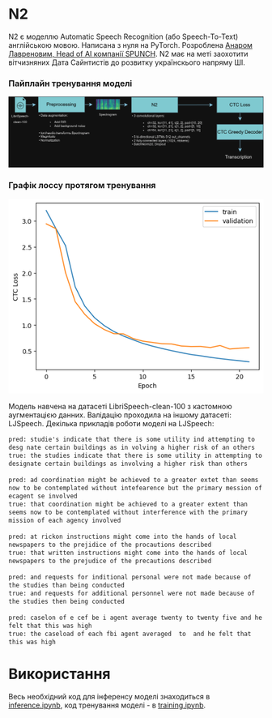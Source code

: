 # N2

N2 є моделлю Automatic Speech Recognition (або Speech-To-Text) англійською мовою. Написана з нуля на PyTorch. Розроблена [Анаром Лавреновим, Head of AI компанії SPUNCH](https://www.linkedin.com/mynetwork/). N2 має на меті заохотити вітчизняних Дата Сайнтистів до розвитку українскього напряму ШІ. 

### Пайплайн тренування моделі
![image](https://github.com/anarlavrenov/n2/blob/main/pipeline_diagram.webp)

### Графік лоссу протягом тренування
![image](https://github.com/anarlavrenov/n2/blob/main/loss.png)


Модель навчена на датасеті LibriSpeech-clean-100 з кастомною аугментацією данних. Валідацію проходила на іншому датасеті: LJSpeech.
Декілька прикладів роботи моделі на LJSpeech:

```
pred: studie's indicate that there is some utility ind attempting to desg nate certain buildings as in volving a higher risk of an others
true: the studies indicate that there is some utility in attempting to designate certain buildings as involving a higher risk than others

pred: ad coordination might be achieved to a greater extet than seems now to be contemplated without intefearence but the primary mession of ecagent se involved
true: that coordination might be achieved to a greater extent than seems now to be contemplated without interference with the primary mission of each agency involved

pred: at rickon instructions might come into the hands of local newspapers to the prejidice of the procautions described
true: that written instructions might come into the hands of local newspapers to the prejudice of the precautions described

pred: and requests for inditional personal were not made because of the studies than being conducted
true: and requests for additional personnel were not made because of the studies then being conducted

pred: caselon of e cef be i agent average twenty to twenty five and he felt that this was high
true: the caseload of each fbi agent averaged  to  and he felt that this was high

```


# Використання<br>

Весь необхідний код для інференсу моделі знаходиться в [inference.ipynb](https://github.com/anarlavrenov/n2/blob/main/inference.ipynb), код тренування моделі - в [training.ipynb](https://github.com/anarlavrenov/n2/blob/main/train.ipynb).<br><br>
